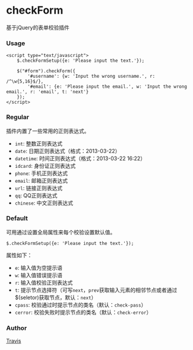 # checkForm

基于jQuery的表单校验插件

### Usage
    
    <script type="text/javascript">
        $.checkFormSetup({e: 'Please input the text.'});
        
        $("#form").checkForm({
            '#username': {w: 'Input the wrong username.', r: /^\w{5,16}$/},
            '#email': {e: 'Please input the email.', w: 'Input the wrong email.', r: 'email', t: 'next'}
        });
    </script>
    
### Regular

插件内置了一些常用的正则表达式。
    
* `int`: 整数正则表达式
* `date`: 日期正则表达式（格式：2013-03-22）
* `datetime`: 时间正则表达式（格式：2013-03-22 16:22）
* `idcard`: 身份证正则表达式
* `phone`: 手机正则表达式
* `email`: 邮箱正则表达式
* `url`: 链接正则表达式
* `qq`: QQ正则表达式
* `chinese`: 中文正则表达式

### Default

可用通过设置全局属性来每个校验设置默认值。

    $.checkFormSetup({e: 'Please input the text.'});

属性如下：
    
* `e`: 输入值为空提示语
* `w`: 输入值错误提示语
* `r`: 输入值校验正则表达式
* `t`: 提示节点选择符（可写`next`，`prev`获取输入元素的相邻节点或者通过$(seletor)获取节点，默认：`next`）
* `cpass`: 校验通过时提示节点的类名（默认：`check-pass`）
* `cerror`: 校验失败时提示节点的类名（默认：`check-error`）

### Author

[Travis](http://travisup.com/)

